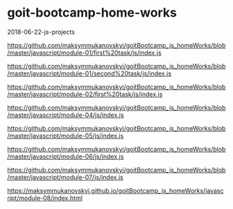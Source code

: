 # goit-bootcamp-home-works
2018-06-22-js-projects
<!--home-work-module-01-->
https://github.com/maksymmukanovskyi/goitBootcamp_js_homeWorks/blob/master/javascript/module-01/first%20task/js/index.js
<!--home-work-module-01-02-->
https://github.com/maksymmukanovskyi/goitBootcamp_js_homeWorks/blob/master/javascript/module-01/second%20task/js/index.js
<!--home-work-module-02-01-->
https://github.com/maksymmukanovskyi/goitBootcamp_js_homeWorks/blob/master/javascript/module-02/first%20task/js/index.js
<!--home-work-module-04-01-->
https://github.com/maksymmukanovskyi/goitBootcamp_js_homeWorks/blob/master/javascript/module-04/js/index.js
<!--home-work-module-05-01-->
https://github.com/maksymmukanovskyi/goitBootcamp_js_homeWorks/blob/master/javascript/module-05/js/index.js
<!--home-work-module-06-01-->
https://github.com/maksymmukanovskyi/goitBootcamp_js_homeWorks/blob/master/javascript/module-06/js/index.js
<!--home-work-module-07-01-->
https://github.com/maksymmukanovskyi/goitBootcamp_js_homeWorks/blob/master/javascript/module-07/js/index.js
<!--home-work-module-08-01-->
https://maksymmukanovskyi.github.io/goitBootcamp_js_homeWorks/javascript/module-08/index.html
